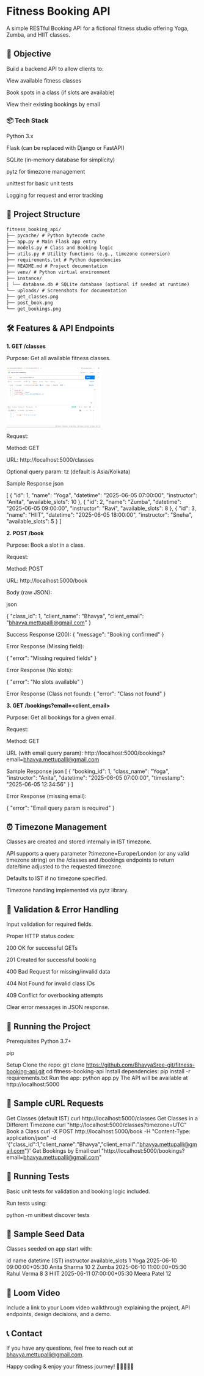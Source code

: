 # Fitness Booking API

A simple RESTful Booking API for a fictional fitness studio offering Yoga, Zumba, and HIIT classes.

## 🎯 Objective

Build a backend API to allow clients to:

View available fitness classes

Book spots in a class (if slots are available)

View their existing bookings by email

### 📦 Tech Stack

Python 3.x

Flask (can be replaced with Django or FastAPI)

SQLite (in-memory database for simplicity)

pytz for timezone management

unittest for basic unit tests

Logging for request and error tracking

## 📁 Project Structure

    fitness_booking_api/
    ├── pycache/ # Python bytecode cache
    ├── app.py # Main Flask app entry
    ├── models.py # Class and Booking logic
    ├── utils.py # Utility functions (e.g., timezone conversion)
    ├── requirements.txt # Python dependencies
    ├── README.md # Project documentation
    ├── venv/ # Python virtual environment
    ├── instance/
    │ └── database.db # SQLite database (optional if seeded at runtime)
    └── uploads/ # Screenshots for documentation
    ├── get_classes.png
    ├── post_book.png
    └── get_bookings.png


    

## 🛠️ Features & API Endpoints

**1. GET /classes**

Purpose: Get all available fitness classes.

<div style="display:flex;">
    <img src="https://github.com/BhavyaSree-git/fitness-booking-api/blob/2e9beca64d59330eadb7d7031e2339c8e130accb/uploads/book_post_api.png" alt="Screenshot" width="49%">
</div> 
 
Request:

Method: GET

URL: http://localhost:5000/classes

Optional query param: tz (default is Asia/Kolkata)

Sample Response
json

[
  {
    "id": 1,
    "name": "Yoga",
    "datetime": "2025-06-05 07:00:00",
    "instructor": "Anita",
    "available_slots": 10
  },
  {
    "id": 2,
    "name": "Zumba",
    "datetime": "2025-06-05 09:00:00",
    "instructor": "Ravi",
    "available_slots": 8
  },
  {
    "id": 3,
    "name": "HIIT",
    "datetime": "2025-06-05 18:00:00",
    "instructor": "Sneha",
    "available_slots": 5
  }
]

**2. POST /book**

Purpose: Book a slot in a class.

Request:

Method: POST

URL: http://localhost:5000/book

Body (raw JSON):

json

{
  "class_id": 1,
  "client_name": "Bhavya",
  "client_email": "bhavya.mettupalli@gmail.com"
}

Success Response (200):
{
  "message": "Booking confirmed"
}

Error Response (Missing field):

{
  "error": "Missing required fields"
}

Error Response (No slots):

{
  "error": "No slots available"
}

Error Response (Class not found):
{
  "error": "Class not found"
}

**3. GET /bookings?email=<client_email>**

Purpose: Get all bookings for a given email.

Request:

Method: GET

URL (with email query param):
http://localhost:5000/bookings?email=bhavya.mettupalli@gmail.com

Sample Response
json
[
  {
    "booking_id": 1,
    "class_name": "Yoga",
    "instructor": "Anita",
    "datetime": "2025-06-05 07:00:00",
    "timestamp": "2025-06-05 12:34:56"
  }
]

Error Response (missing email):

{
  "error": "Email query param is required"
}

## ⏰ Timezone Management

Classes are created and stored internally in IST timezone.

API supports a query parameter ?timezone=Europe/London (or any valid timezone string) on the /classes and /bookings endpoints to return date/time adjusted to the requested timezone.

Defaults to IST if no timezone specified.

Timezone handling implemented via pytz library.

## 📝 Validation & Error Handling

Input validation for required fields.

Proper HTTP status codes:

200 OK for successful GETs

201 Created for successful booking

400 Bad Request for missing/invalid data

404 Not Found for invalid class IDs

409 Conflict for overbooking attempts

Clear error messages in JSON response.


## 🧪 Running the Project

Prerequisites
Python 3.7+

pip

Setup
Clone the repo:
git clone https://github.com/BhavyaSree-git/fitness-booking-api.git
cd fitness-booking-api
Install dependencies:
pip install -r requirements.txt
Run the app:
python app.py
The API will be available at http://localhost:5000


## 🔧 Sample cURL Requests

Get Classes (default IST)
curl http://localhost:5000/classes
Get Classes in a Different Timezone 
curl "http://localhost:5000/classes?timezone=UTC"
Book a Class
curl -X POST http://localhost:5000/book 
-H "Content-Type: application/json" 
-d '{"class_id":1,"client_name":"Bhavya","client_email":"bhavya.mettupalli@gmail.com"}'
Get Bookings by Email
curl "http://localhost:5000/bookings?email=bhavya.mettupalli@gmail.com"

## 🧪 Running Tests

Basic unit tests for validation and booking logic included.

Run tests using:

python -m unittest discover tests

## 📁 Sample Seed Data

Classes seeded on app start with:

id	name	datetime (IST)	            instructor	    available_slots
1	  Yoga	2025-06-10 09:00:00+05:30	    Anita Sharma	      10
2	  Zumba	2025-06-10 11:00:00+05:30	    Rahul Verma	        8
3	  HIIT	2025-06-11 07:00:00+05:30	    Meera Patel	        12

## 🎥 Loom Video

Include a link to your Loom video walkthrough explaining the project, API endpoints, design decisions, and a demo.

## 📞 Contact

If you have any questions, feel free to reach out at bhavya.mettupalli@gmail.com.

Happy coding & enjoy your fitness journey! 🧘‍♂️🏋️‍♀️💪

